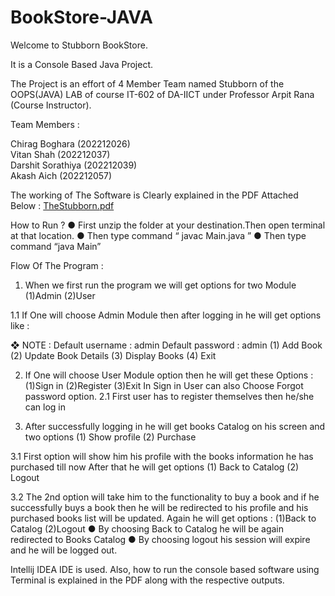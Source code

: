 # BookStore-JAVA

Welcome to Stubborn BookStore. 

It is a Console Based Java Project.

The Project is an effort of 4 Member Team named Stubborn of the OOPS(JAVA) LAB of course IT-602 of DA-IICT under Professor Arpit Rana (Course Instructor).

Team Members :    

Chirag Boghara (202212026)    
Vitan Shah (202212037)    
Darshit Sorathiya (202212039)    
Akash Aich (202212057)

The working of The Software is Clearly explained in the PDF Attached Below :
[TheStubborn.pdf](https://github.com/darshit19/BookStore-JAVA/files/11463866/TheStubborn.pdf)

How to Run ?
● First unzip the folder at your destination.Then open terminal at that location.
● Then type command “ javac Main.java ”
● Then type command “java Main”

Flow Of The Program :

1. When we first run the program we will get options for two Module (1)Admin (2)User

1.1 If One will choose Admin Module then after logging in he will get options like :

❖ NOTE : Default username : admin
Default password : admin
(1) Add Book
(2) Update Book Details
(3) Display Books
(4) Exit

2. If One will choose User Module option then he will get these Options :
(1)Sign in
(2)Register
(3)Exit
In Sign in User can also Choose Forgot password option.
2.1 First user has to register themselves then he/she can log in

3. After successfully logging in he will get books Catalog on his screen and two options
(1) Show profile
(2) Purchase

3.1 First option will show him his profile with the books information he has purchased till now
After that he will get options
(1) Back to Catalog
(2) Logout

3.2 The 2nd option will take him to the functionality to buy a book and if he successfully buys a
book then he will be redirected to his profile and his purchased books list will be updated.
Again he will get options :
(1)Back to Catalog
(2)Logout
● By choosing Back to Catalog he will be again redirected to Books Catalog
● By choosing logout his session will expire and he will be logged out.


Intellij IDEA IDE is used. Also, how to run the console based software using Terminal is explained in the PDF along with the respective outputs.
